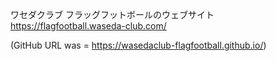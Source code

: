 ワセダクラブ フラッグフットボールのウェブサイト
https://flagfootball.waseda-club.com/

(GitHub URL was = https://wasedaclub-flagfootball.github.io/)
